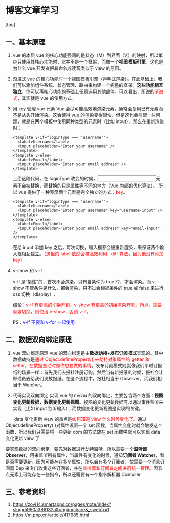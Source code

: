 # 博客文章学习

[toc]

## 一、基本原理

1. vue 的本质
   vue 的核心功能强调的是状态（M）到界面（V）的映射，所以单纯只使用其核心功能时，它并不是一个框架，而像一个**视图模板引擎**，这也是为什么 vue 开发者把其命名成读音类似于 view 的原因。

2. 渐进式
   vue 的核心功能时一个视图模板引擎（声明式渲染）。在此基础上，我们可以添加组件系统、状态管理、路由来构建一个完整的框架。**这些功能相互独立**，你可以再核心功能的基础上任意选用其他部件。可以看出，所说的<font color='red'>渐进式</font>，其实就是 vue 的使用方式。

3. 用 key 管理 vue 元素
   Vue 会尽可能高效地渲染元素，通常会复用已有元素而不是从头开始渲染。这会使得 vue 的渲染变得很快，但是这也会引起一些问题，就是在两个模板中使用同种类型的元素时（比如 input），那么在重新渲染时：

   ```vue
   <template v-if="loginType === 'username'">
     <label>Username</label>
     <input placeholder="Enter your username" />
   </template>
   <template v-else>
     <label>Email</label>
     <input placeholder="Enter your email address" />
   </template>
   ```

   上面这段代码，在 loginType 改变的时候，<input>元素不会被替换，而替换的只是属性等不同的地方（Vue 内部的优化算法）。
   所以 vue 提供了一种表示两个元素是完全独立的方式：<font color='red'>key</font>。

   ```vue
   <template v-if="loginType === 'username'">
     <label>Username</label>
     <input placeholder="Enter your username" key="username-input" />
   </template>
   <template v-else>
     <label>Email</label>
     <input placeholder="Enter your email address" key="email-input" />
   </template>
   ```

   在给 input 添加 key 之后，每次切换，输入框都会被重新渲染，来保证两个输入框相互独立。<font color='red'>（这里的 label 依然会被高效利用--diff 算法，因为他没有添加 key）</font>

4. v-show 和 v-if

   v-if 是“惰性”的，首次不会渲染。只有当条件为 true 时，才会渲染。而 v-show 不管条件是什么，都会渲染，只不过会根据条件的 true 或 false 来进行 css 切换（display）.

   结论：<font color='red'>v-if 有更高的切换开销，v-show 有更高的初始渲染开销。所以，需要频繁切换，则使用 v-show，否则 v-if。</font>

   PS：<font color='blue'>v-if 不要和 v-for 一起使用</font>

## 二、数据双向绑定原理

1. vue 双向绑定原理
   vue 的双向绑定是由**数据劫持**+**发布订阅模式**实现的。其中数据劫持是<font color='red'>通过 Object.defineProperty()来劫持对象属性的 getter 和 setter，在数据变动时做你想要做的事情</font>。发布订阅模式则就像我们平时订报纸的场景一样：首先我们去报社注册订购，然后当有新报纸的时候，报社会让邮递员去给我们发放报纸。在这个流程中，报社相当于 Observer，而我们相当于 Watcher。

2. 代码实现双向绑定
   实现 vue 的 mvvm 的双向绑定，主要包含两个方面：**视图变化更新数据，数据变化更新视图**。视图的变化更新数据可以通过事件监听来实现（比如 input 监听输入）；而数据变化更新视图是实现的关键。

&emsp;&emsp;data 变化更新 view 的重点是<font color='red'>如何知道 view 什么时候变化了。</font>通过 Object.defineProperty( )对属性设置一个 set 函数，当属性变化时就会触发这个函数，所以我们只需要将一些更新 dom 的方法放在 set 函数中就可以实现 data 变化更新 view 了

要实现数据的双向绑定，要先对数据进行劫持监听，所以需要一个**监听器 Observer**，用来监听所有属性，当属性有变化的时候，通知**订阅者 Watcher**，看是否需要更新。因为可能存在多个属性，所以会有多个订阅者，故需要一个消息订阅器 Dep 来专门收集这些订阅者，并在<font color='red'>监听器和订阅者之间进行统一管理。</font>因节点元素上可能存在一些指令，所以还需要有一个指令解析器 Compiler

## 三、参考资料

1. https://zoyi14.smartapps.cn/pages/note/index?slug=5990a386132a&origin=share&_swebfr=1
2. https://m.php.cn/article/417685.html
